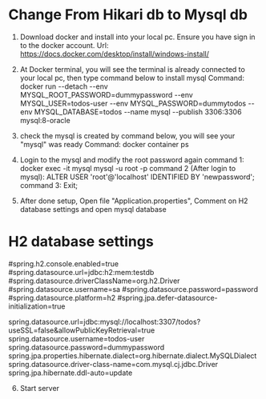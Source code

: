



# Change From Hikari db to Mysql db
1) Download docker and install into your local pc. Ensure you have sign in to the docker account.
Url: https://docs.docker.com/desktop/install/windows-install/

2) At Docker terminal, you will see the terminal is already connected to your local pc, then type command below
to install mysql
Command: docker run --detach --env MYSQL_ROOT_PASSWORD=dummypassword --env MYSQL_USER=todos-user --env MYSQL_PASSWORD=dummytodos --env MYSQL_DATABASE=todos --name mysql --publish 3306:3306 mysql:8-oracle

3) check the mysql is created by command below, you will see your "mysql" was ready
Command:  docker container ps

4) Login to the mysql and modify the root password again
command 1:  
  docker exec -it mysql mysql -u root -p
command 2 (After login to mysql):
  ALTER USER 'root'@'localhost' IDENTIFIED BY 'newpassword'; 
command 3:
   Exit;

5) After done setup, Open file "Application.properties",
Comment on H2 database settings and open mysql database

# H2 database settings
#spring.h2.console.enabled=true
#spring.datasource.url=jdbc:h2:mem:testdb
#spring.datasource.driverClassName=org.h2.Driver
#spring.datasource.username=sa
#spring.datasource.password=password
#spring.datasource.platform=h2
#spring.jpa.defer-datasource-initialization=true

spring.datasource.url=jdbc:mysql://localhost:3307/todos?useSSL=false&allowPublicKeyRetrieval=true
spring.datasource.username=todos-user
spring.datasource.password=dummypassword
spring.jpa.properties.hibernate.dialect=org.hibernate.dialect.MySQLDialect
spring.datasource.driver-class-name=com.mysql.cj.jdbc.Driver
spring.jpa.hibernate.ddl-auto=update

6) Start server
